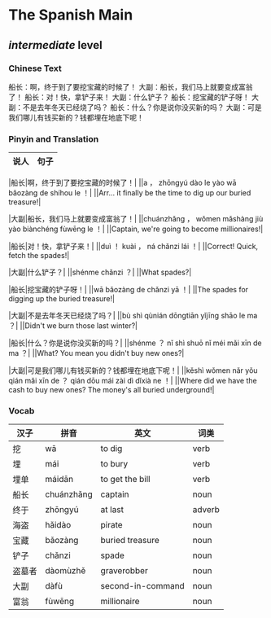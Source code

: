 # The Spanish Main
## *intermediate* level

### Chinese Text
船长：啊，终于到了要挖宝藏的时候了！
大副：船长，我们马上就要变成富翁了！
船长：对！快，拿铲子来！
大副：什么铲子？
船长：挖宝藏的铲子呀！
大副：不是去年冬天已经烧了吗？
船长：什么？你是说你没买新的吗？
大副：可是我们哪儿有钱买新的？钱都埋在地底下呢！

### Pinyin and Translation
|说人|句子|
|----|----|

|船长|啊，终于到了要挖宝藏的时候了！|
||a ， zhōngyú dào le yào wā bǎozàng de shíhou le ！|
||Arr... it finally be the time to dig up our buried treasure!|

|大副|船长，我们马上就要变成富翁了！|
||chuánzhǎng ， wǒmen mǎshàng jiù yào biànchéng fùwēng le ！|
||Captain, we're going to become millionaires!|

|船长|对！快，拿铲子来！|
||duì ！ kuài ， ná chǎnzi lái ！|
||Correct! Quick, fetch the spades!|

|大副|什么铲子？|
||shénme chǎnzi ？|
||What spades?|

|船长|挖宝藏的铲子呀！|
||wā bǎozàng de chǎnzi yā ！|
||The spades for digging up the buried treasure!|

|大副|不是去年冬天已经烧了吗？|
||bù shì qùnián dōngtiān yǐjīng shāo le ma ？|
||Didn't we burn those last winter?|

|船长|什么？你是说你没买新的吗？|
||shénme ？ nǐ shì shuō nǐ méi mǎi xīn de ma ？|
||What? You mean you didn't buy new ones?|

|大副|可是我们哪儿有钱买新的？钱都埋在地底下呢！|
||kěshì wǒmen nǎr yǒu qián mǎi xīn de ？ qián dōu mái zài dì dǐxià ne ！|
||Where did we have the cash to buy new ones? The money's all buried underground!|
### Vocab
|汉子|拼音|英文|词类|
|----|----|----|----|
|挖|wā|to dig|verb|
|埋|mái|to bury|verb|
|埋单|máidān|to get the bill|verb|
|船长|chuánzhǎng|captain|noun|
|终于|zhōngyú|at last|adverb|
|海盗|hǎidào|pirate|noun|
|宝藏|bǎozàng|buried treasure|noun|
|铲子|chǎnzi|spade|noun|
|盗墓者|dàomùzhě|graverobber|noun|
|大副|dàfù|second-in-command|noun|
|富翁|fùwēng|millionaire|noun|